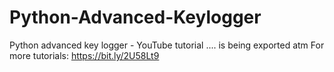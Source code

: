 # Python-Advanced-Keylogger

Python advanced key logger - YouTube tutorial .... is being exported atm
For more tutorials: https://bit.ly/2U58Lt9
